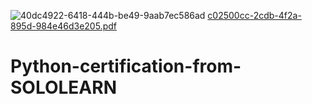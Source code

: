 ![40dc4922-6418-444b-be49-9aab7ec586ad](https://user-images.githubusercontent.com/83463788/222896831-81aab12f-1985-46ee-8a1e-7999c54f5dc0.jpg)
[c02500cc-2cdb-4f2a-895d-984e46d3e205.pdf](https://github.com/Zahid-H/Python-certification-from-SOLOLEARN/files/10888125/c02500cc-2cdb-4f2a-895d-984e46d3e205.pdf)
# Python-certification-from-SOLOLEARN
